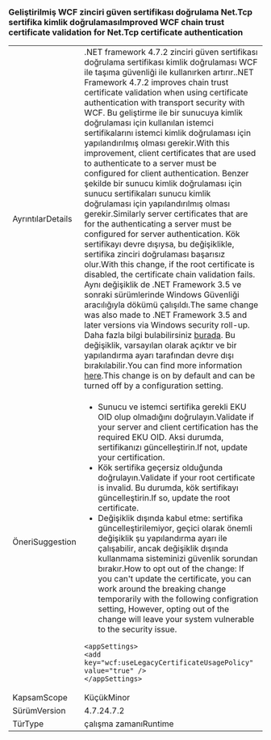 ### <a name="improved-wcf-chain-trust-certificate-validation-for-nettcp-certificate-authentication"></a><span data-ttu-id="c94f0-101">Geliştirilmiş WCF zinciri güven sertifikası doğrulama Net.Tcp sertifika kimlik doğrulaması</span><span class="sxs-lookup"><span data-stu-id="c94f0-101">Improved WCF chain trust certificate validation for Net.Tcp certificate authentication</span></span>

|   |   |
|---|---|
|<span data-ttu-id="c94f0-102">Ayrıntılar</span><span class="sxs-lookup"><span data-stu-id="c94f0-102">Details</span></span>|<span data-ttu-id="c94f0-103">.NET framework 4.7.2 zinciri güven sertifikası doğrulama sertifikası kimlik doğrulaması WCF ile taşıma güvenliği ile kullanırken artırır.</span><span class="sxs-lookup"><span data-stu-id="c94f0-103">.NET Framework 4.7.2 improves chain trust certificate validation when using certificate authentication with transport security with WCF.</span></span> <span data-ttu-id="c94f0-104">Bu geliştirme ile bir sunucuya kimlik doğrulaması için kullanılan istemci sertifikalarını istemci kimlik doğrulaması için yapılandırılmış olması gerekir.</span><span class="sxs-lookup"><span data-stu-id="c94f0-104">With this improvement, client certificates that are used to authenticate to a server must be configured for client authentication.</span></span>  <span data-ttu-id="c94f0-105">Benzer şekilde bir sunucu kimlik doğrulaması için sunucu sertifikaları sunucu kimlik doğrulaması için yapılandırılmış olması gerekir.</span><span class="sxs-lookup"><span data-stu-id="c94f0-105">Similarly server certificates that are for the authenticating a server must be configured for server authentication.</span></span> <span data-ttu-id="c94f0-106">Kök sertifikayı devre dışıysa, bu değişiklikle, sertifika zinciri doğrulaması başarısız olur.</span><span class="sxs-lookup"><span data-stu-id="c94f0-106">With this change, if the root certificate is disabled, the certificate chain validation fails.</span></span> <span data-ttu-id="c94f0-107">Aynı değişiklik de .NET Framework 3.5 ve sonraki sürümlerinde Windows Güvenliği aracılığıyla dökümü çalışıldı.</span><span class="sxs-lookup"><span data-stu-id="c94f0-107">The same change was also made to .NET Framework 3.5 and later versions via Windows security roll-up.</span></span> <span data-ttu-id="c94f0-108">Daha fazla bilgi bulabilirsiniz [burada](https://support.microsoft.com/en-us/help/4055269/security-only-update-for-net-framework-3-5-1-4-5-2-4-6-4-6-1-4-6-2-4-7). Bu değişiklik, varsayılan olarak açıktır ve bir yapılandırma ayarı tarafından devre dışı bırakılabilir.</span><span class="sxs-lookup"><span data-stu-id="c94f0-108">You can find more information [here](https://support.microsoft.com/en-us/help/4055269/security-only-update-for-net-framework-3-5-1-4-5-2-4-6-4-6-1-4-6-2-4-7).This change is on by default and can be turned off by a configuration setting.</span></span>|
|<span data-ttu-id="c94f0-109">Öneri</span><span class="sxs-lookup"><span data-stu-id="c94f0-109">Suggestion</span></span>|<ul><li><span data-ttu-id="c94f0-110">Sunucu ve istemci sertifika gerekli EKU OID olup olmadığını doğrulayın.</span><span class="sxs-lookup"><span data-stu-id="c94f0-110">Validate if your server and client certification has the required EKU OID.</span></span> <span data-ttu-id="c94f0-111">Aksi durumda, sertifikanızı güncelleştirin.</span><span class="sxs-lookup"><span data-stu-id="c94f0-111">If not, update your certification.</span></span></li><li><span data-ttu-id="c94f0-112">Kök sertifika geçersiz olduğunda doğrulayın.</span><span class="sxs-lookup"><span data-stu-id="c94f0-112">Validate if your root certificate is invalid.</span></span> <span data-ttu-id="c94f0-113">Bu durumda, kök sertifikayı güncelleştirin.</span><span class="sxs-lookup"><span data-stu-id="c94f0-113">If so, update the root certificate.</span></span></li><li><span data-ttu-id="c94f0-114">Değişiklik dışında kabul etme: sertifika güncelleştirilemiyor, geçici olarak önemli değişiklik şu yapılandırma ayarı ile çalışabilir, ancak değişiklik dışında kullanmama sisteminizi güvenlik sorundan bırakır.</span><span class="sxs-lookup"><span data-stu-id="c94f0-114">How to opt out of the change: If you can't update the certificate, you can work around the breaking change temporarily with the following configration setting,  However, opting out of the change will leave your system vulnerable to the security issue.</span></span></li></ul><pre><code class="lang-xml">&lt;appSettings&gt;&#13;&#10;&lt;add key=&quot;wcf:useLegacyCertificateUsagePolicy&quot; value=&quot;true&quot; /&gt;&#13;&#10;&lt;/appSettings&gt;&#13;&#10;</code></pre>|
|<span data-ttu-id="c94f0-115">Kapsam</span><span class="sxs-lookup"><span data-stu-id="c94f0-115">Scope</span></span>|<span data-ttu-id="c94f0-116">Küçük</span><span class="sxs-lookup"><span data-stu-id="c94f0-116">Minor</span></span>|
|<span data-ttu-id="c94f0-117">Sürüm</span><span class="sxs-lookup"><span data-stu-id="c94f0-117">Version</span></span>|<span data-ttu-id="c94f0-118">4.7.2</span><span class="sxs-lookup"><span data-stu-id="c94f0-118">4.7.2</span></span>|
|<span data-ttu-id="c94f0-119">Tür</span><span class="sxs-lookup"><span data-stu-id="c94f0-119">Type</span></span>|<span data-ttu-id="c94f0-120">çalışma zamanı</span><span class="sxs-lookup"><span data-stu-id="c94f0-120">Runtime</span></span>|

